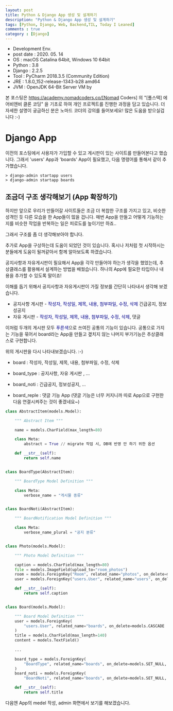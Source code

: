 ```yaml
---
layout: post
title: Python & Django App 생성 및 설계하기
description: "Python & Django App 생성 및 설계하기"
tags: [Python, Django, Web, Backend,TIL, Today I Leaned]
comments : true
category : [Django]
---
```

* Development Env.
* post date : 2020. 05. 14
* OS : macOS Catalina 64bit, Windows 10 64bit
* Python : 3.8
* Django : 2.2.5
* Tool : PyCharm 2018.3.5 (Community Edition)
* JRE : 1.8.0_152-release-1343-b28 amd64
* JVM : OpenJDK 64-Bit Server VM by 

본 포스팅은 https://academy.nomadcoders.co/[Nomad Coders] 의 "[풀스택] 에어비엔비 클론 코딩" 을 기초로 하여 개인 프로젝트를 진행한 과정을 담고 있습니다. 더 자세한 설명이 궁금하신 분은 노마드 코더의 강의를 들어보세요! 많은 도움을 받으실겁니다 :-)



# Django App
이전의 포스팅에서 사용자가 가입할 수 있고 게시판이 있는 사이트를 만들어본다고 했습니다. 그래서 'users' App과 'boards' App이 필요했고, 다음 명령어를 통해서 같이 추가했습니다.

``` commend
> django-admin startapp users
> django-admin startapp boards
```

## 조금더 구조 생각해보기 (App 확장하기)

하지만 앞으로 우리가 만들어갈 사이트들은 조금 더 복찹한 구조를 가지고 있고, 비슷한 성격인 듯 다른 모습을 한 App들이 많을 겁니다. 매번 App을 만들고 어떻게 기능하는지를 비슷한 작업을 반복하는 일은 피로도를 높이기만 하죠..

그래서 구조를 좀 더 생각해보아야 합니다.

추가로 App을 구상하는데 도움이 되었던 것이 있습니다. 혹시나 저처럼 첫 시작하시는 분들에게 도움이 될꺼같아서 함께 알아보도록 하겠습니다. 

공지사항과 자유게시판이 필요해서 App을 각각 만들어야 하는가 생각을 했었는데, 추상클래스를 활용해서 설계하는 방법을 배웠습니다. 하나의 App에 필요한 타입이나 내용을 추가할 수 있도록 말이죠!



이해를 돕기 위해서 공지사항과 자유게시판이 가질 정보를 간단히 나타내서 생각해 보겠습니다.

* 공지사항 게시판 - <span style="color: darkblue">작성자, 작성일, 제목, 내용, 첨부파일, 수정, 삭제</span> 긴급공지, 정보성공지
* 자유 게시판 - <span style="color: darkblue">작성자, 작성일, 제목, 내용, 첨부파일, 수정, 삭제</span>, 댓글

이처럼 두개의 게시판 모두 <span style="color: darkblue">푸른색</span>으로 쓰여진 공통의 기능이 있습니다. 공통으로 가지는 기능을 묶어서 board라는 App을 만들고 곂치지 않는 나머지 부가기능은 추상클래스로 구현합니다.

위의 게시판을 다시 나타내보겠습니다. :-)

- board : 작성자, 작성일, 제목, 내용, 첨부파일, 수정, 삭제

- board_type : 공지사항, 자유 게시판 , ...

- board_noti : 긴급공지, 정보성공지, ...

- board_reple : 댓글 기능 App (댓글 기능은 너무 커지니까 따로 App으로 구현한 다음 연결시켜주는 것이 좋겠네요~)


``` python
class AbstractItem(models.Model):

    """ Abstract Item """

    name = models.CharField(max_length=80)

    class Meta:
        abstract = True // migrate 작업 시, DB에 반영 안 하기 위한 옵션

    def __str__(self):
        return self.name


class BoardType(AbstractItem):

    """ BoardType Model Definition """

    class Meta:
        verbose_name = "게시물 종류"


class BoardNoti(AbstractItem):

    """ BoardNotification Model Definition """

    class Meta:
        verbose_name_plural = "공지 분류"


class Photo(models.Model):

    """ Photo Model Definition """

    caption = models.CharField(max_length=80)
    file = models.ImageField(upload_to="room_photos")
    room = models.ForeignKey("Room", related_name="photos", on_delete=models.CASCADE)
    user = models.ForeignKey("users.User", related_name="users", on_delete=models.CASCADE)

    def __str__(self):
        return self.caption


class Board(models.Model):

    """ Board Model Definition """
    user = models.ForeignKey(
        "users.User", related_name="boards", on_delete=models.CASCADE
    )
    title = models.CharField(max_length=140)
    content = models.TextField()
    
    ...

    board_type = models.ForeignKey(
        "BoardType", related_name="boards", on_delete=models.SET_NULL, null=True
    )
    board_noti = models.ForeignKey(
        "BoardNoti", related_name="boards", on_delete=models.SET_NULL, null=True)

    def __str__(self):
        return self.title
```

다음엔 App의 medel 작성, admin 화면에서 보기를 해보겠습니다.



